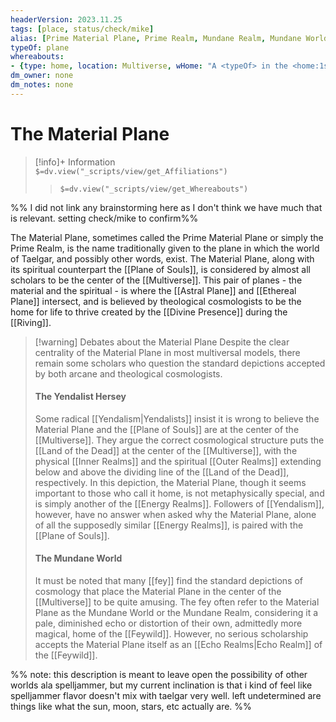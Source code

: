 ```yaml
---
headerVersion: 2023.11.25
tags: [place, status/check/mike]
alias: [Prime Material Plane, Prime Realm, Mundane Realm, Mundane World]
typeOf: plane
whereabouts: 
- {type: home, location: Multiverse, wHome: "A <typeOf> in the <home:1s>"}
dm_owner: none
dm_notes: none
---
```

# The Material Plane
>[!info]+ Information  
> `$=dv.view("_scripts/view/get_Affiliations")`  
>> `$=dv.view("_scripts/view/get_Whereabouts")`

%% I did not link any brainstorming here as I don't think we have much that is relevant. setting check/mike to confirm%%

The Material Plane, sometimes called the Prime Material Plane or simply the Prime Realm, is the name traditionally given to the plane in which the world of Taelgar, and possibly other words, exist. The Material Plane, along with its spiritual counterpart the [[Plane of Souls]], is considered by almost all scholars to be the center of the [[Multiverse]]. This pair of planes - the material and the spiritual - is where the [[Astral Plane]] and [[Ethereal Plane]] intersect, and is believed by theological cosmologists to be the home for life to thrive created by the [[Divine Presence]] during the [[Riving]]. 

>[!warning] Debates about the Material Plane
>Despite the clear centrality of the Material Plane in most multiversal models, there remain some scholars who question the standard depictions accepted by both arcane and theological cosmologists.
> #### The Yendalist Hersey
>Some radical [[Yendalism|Yendalists]] insist it is wrong to believe the Material Plane and the [[Plane of Souls]] are at the center of the [[Multiverse]]. They argue the correct cosmological structure puts the [[Land of the Dead]] at the center of the [[Multiverse]], with the physical [[Inner Realms]]  and the spiritual [[Outer Realms]] extending below and above the dividing line of the [[Land of the Dead]], respectively. In this depiction, the Material Plane, though it seems important to those who call it home, is not metaphysically special, and is simply another of the [[Energy Realms]]. Followers of [[Yendalism]], however, have no answer when asked why the Material Plane, alone of all the supposedly similar [[Energy Realms]], is paired with the [[Plane of Souls]].
>#### The Mundane World
>It must be noted that many [[fey]] find the standard depictions of cosmology that place the Material Plane in the center of the [[Multiverse]] to be quite amusing. The fey often refer to the Material Plane as the Mundane World or the Mundane Realm, considering it a pale, diminished echo or distortion of their own, admittedly more magical, home of the [[Feywild]].  However, no serious scholarship accepts the Material Plane itself as an [[Echo Realms|Echo Realm]] of the [[Feywild]].
>

%% note: this description is meant to leave open the possibility of other worlds ala spelljammer, but my current inclination is that i kind of feel like spelljammer flavor doesn't mix with taelgar very well. left undetermined are things like what the sun, moon, stars, etc actually are. %%
